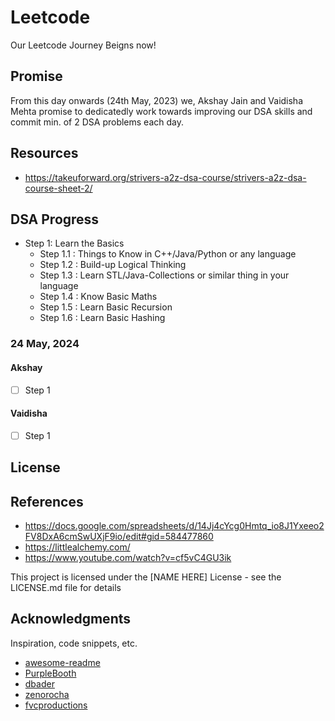 # Leetcode

Our Leetcode Journey Beigns now!

## Promise

From this day onwards (24th May, 2023) we, Akshay Jain and Vaidisha Mehta promise to dedicatedly work towards improving our DSA skills and commit min. of 2 DSA problems each day.

## Resources
* https://takeuforward.org/strivers-a2z-dsa-course/strivers-a2z-dsa-course-sheet-2/

## DSA Progress

* Step 1: Learn the Basics 
    * Step 1.1 : Things to Know in C++/Java/Python or any language
    * Step 1.2 : Build-up Logical Thinking
    * Step 1.3 : Learn STL/Java-Collections or similar thing in your language
    * Step 1.4 : Know Basic Maths
    * Step 1.5 : Learn Basic Recursion
    * Step 1.6 : Learn Basic Hashing

### 24 May, 2024 
  
#### Akshay 
- [ ] Step 1

#### Vaidisha
- [ ] Step 1

## License
   
## References
* https://docs.google.com/spreadsheets/d/14Jj4cYcg0Hmtq_io8J1Yxeeo2FV8DxA6cmSwUXjF9io/edit#gid=584477860
* https://littlealchemy.com/
* https://www.youtube.com/watch?v=cf5vC4GU3ik
 
This project is licensed under the [NAME HERE] License - see the LICENSE.md file for details

## Acknowledgments

Inspiration, code snippets, etc.
* [awesome-readme](https://github.com/matiassingers/awesome-readme)
* [PurpleBooth](https://gist.github.com/PurpleBooth/109311bb0361f32d87a2)
* [dbader](https://github.com/dbader/readme-template)
* [zenorocha](https://gist.github.com/zenorocha/4526327)
* [fvcproductions](https://gist.github.com/fvcproductions/1bfc2d4aecb01a834b46)
